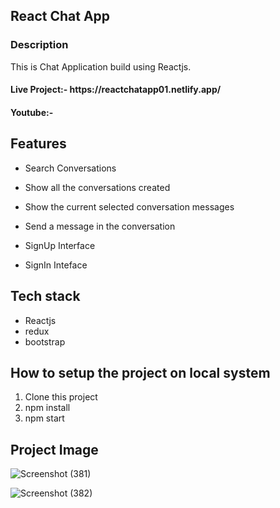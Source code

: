 <h2> React Chat App</h2>
<h3>Description</h3>
<p> This is Chat Application build using Reactjs. </p>
<h4>Live Project:- https://reactchatapp01.netlify.app/</h4>
<h4>Youtube:- </h4>

  ## Features
  * Search Conversations
 
  * Show all the conversations created
 
  * Show the current selected conversation messages

  * Send a message in the conversation
 
  * SignUp Interface

  * SignIn Inteface

## Tech stack
<ul>
<li>Reactjs</li>
<li>redux</li>
<li>bootstrap</li>
</ul>
  
## How to setup the project on local system
  1. Clone this project
  2. npm install
  3. npm start

<h2> Project Image </h2>

![Screenshot (381)](https://github.com/shubhamkr83/React_Chat_App/assets/72254047/7ba02639-ea57-468d-b7e9-3a3e095f756a)

![Screenshot (382)](https://github.com/shubhamkr83/React_Chat_App/assets/72254047/b5ba0c47-47d3-4c69-b9dd-524604af7b2b)

